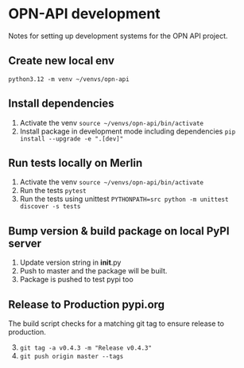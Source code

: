 # OPN-API development

Notes for setting up development systems for the OPN API project.

## Create new local env

`python3.12 -m venv ~/venvs/opn-api`

## Install dependencies

1. Activate the venv
`source ~/venvs/opn-api/bin/activate`
2. Install package in development mode including dependencies
`pip install --upgrade -e ".[dev]"`

## Run tests locally on Merlin

1. Activate the venv
`source ~/venvs/opn-api/bin/activate`
2. Run the tests
`pytest`
3. Run the tests using unittest
`PYTHONPATH=src python -m unittest discover -s tests`


## Bump version & build package on local PyPI server

1. Update version string in __init__.py
2. Push to master and the package will be built.
3. Package is pushed to test pypi too

## Release to Production pypi.org

The build script checks for a matching git tag to ensure release to production.

3. `git tag -a v0.4.3 -m "Release v0.4.3"`
4. `git push origin master --tags`
